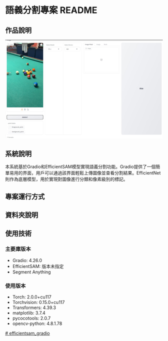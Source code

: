 # 語義分割專案 README

## 作品說明
![image](https://github.com/nigunosong88/efficientsam_gradio/blob/main/images/%E6%B8%AC%E8%A9%A6/%E5%88%9D%E5%A7%8B%E7%95%AB%E9%9D%A2.jpg)

## 系統說明

本系統基於Gradio和EfficientSAM模型實現語義分割功能。Gradio提供了一個簡單易用的界面，用戶可以通過該界面輕鬆上傳圖像並查看分割結果。EfficientNet則作為底層模型，用於實現對圖像進行分類和像素級別的標記。

## 專案運行方式


## 資料夾說明


## 使用技術
### 主要庫版本

- Gradio: 4.26.0
- EfficientSAM: 版本未指定
- Segment Anything

### 使用版本

- Torch: 2.0.0+cu117
- Torchvision: 0.15.0+cu117
- Transformers: 4.39.3
- matplotlib: 3.7.4 
- pycocotools: 2.0.7 
- opencv-python: 4.8.1.78

[# efficientsam_gradio
](https://github.com/doggy8088/Learn-Git-in-30-days/tree/master)
